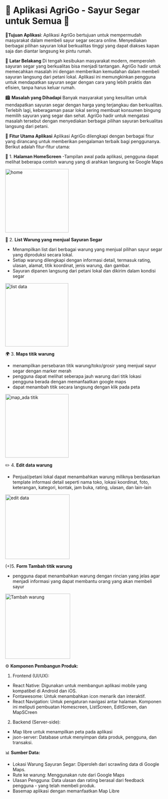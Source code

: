 
🌱 **Aplikasi AgriGo - Sayur Segar untuk Semua** 🥕 
======================================================================

🎯**Tujuan Aplikasi**: 
Aplikasi AgriGo bertujuan untuk mempermudah masyarakat dalam membeli sayur segar secara online. Menyediakan berbagai pilihan sayuran lokal berkualitas tinggi yang dapat diakses kapan saja dan diantar langsung ke pintu rumah.

🌟 **Latar Belakang**
Di tengah kesibukan masyarakat modern, memperoleh sayuran segar yang berkualitas bisa menjadi tantangan. AgriGo hadir untuk memecahkan masalah ini dengan memberikan kemudahan dalam membeli sayuran langsung dari petani lokal. Aplikasi ini memungkinkan pengguna untuk mendapatkan sayuran segar dengan cara yang lebih praktis dan efisien, tanpa harus keluar rumah.

🏙️ **Masalah yang Dihadapi**
Banyak masyarakat yang kesulitan untuk mendapatkan sayuran segar dengan harga yang terjangkau dan berkualitas. Terlebih lagi, keberagaman pasar lokal sering membuat konsumen bingung memilih sayuran yang segar dan sehat. AgriGo hadir untuk mengatasi masalah tersebut dengan menyediakan berbagai pilihan sayuran berkualitas langsung dari petani.

🚀 **Fitur Utama Aplikasi** 
Aplikasi AgriGo dilengkapi dengan berbagai fitur yang dirancang untuk memberikan pengalaman terbaik bagi penggunanya. Berikut adalah fitur-fitur utama:

🔐 1. **Halaman HomeScreen**
-Tampilan awal pada aplikasi, pengguna dapat melihat beberapa contoh warung yang di arahkan langsung ke Google Maps

<img width="202" alt="home" src="https://github.com/user-attachments/assets/8a927e9c-e31f-4ef4-a5f8-435211ff588f" />


🥕 2. **List Warung yang menjual Sayuran Segar**
- Menampilkan list dari berbagai warung yang menjual pilihan sayur segar yang diproduksi secara lokal.
- Setiap warung dilengkapi dengan informasi detail, termasuk rating, ulasan, alamat, titik koordinat, jenis warung, dan gambar.
- Sayuran dipanen langsung dari petani lokal dan dikirim dalam kondisi segar

<img width="201" alt="list data" src="https://github.com/user-attachments/assets/51aa6e5b-82da-463f-84d3-912b90f85b89" />


🌍 3. **Maps titik warung**
- menampilkan persebaran titik warung/toko/grosir yang menjual sayur segar dengan marker merah
- pengguna dapat melihat seberapa jauh warung dari titik lokasi pengguna berada dengan memanfaatkan google maps
- dapat menambah titik secara langsung dengan klik pada peta

<img width="202" alt="map_ada titik" src="https://github.com/user-attachments/assets/a40fd4eb-93b6-4789-a452-60ebcba5e4bb" />


✏️ 4. **Edit data warung**
- Penjual/petani lokal dapat menambahkan warung miliknya berdasarkan template informasi detail seperti nama toko, lokasi koordinat, foto, keterangan, kategori, kontak, jam buka, rating, ulasan, dan lain-lain

<img width="205" alt="edit data" src="https://github.com/user-attachments/assets/a8e29da9-a1a6-46e1-b868-7f962d1b6a2f" />

   
(+)5. **Form Tambah titik warung**
- pengguna dapat menambahkan warung dengan rincian yang jelas agar menjadi informasi yang dapat membantu orang yang akan membeli sayur

<img width="207" alt="Tambah warung" src="https://github.com/user-attachments/assets/a01a0a8e-2691-45f3-b63f-91d8153b6cde" />


⚙️ **Komponen Pembangun Produk:**
1. Frontend (UI/UX):
- React Native: Digunakan untuk membangun aplikasi mobile yang kompatibel di Android dan iOS.
- Fontawesome: Untuk menambahkan icon menarik dan interaktif.
- React Navigation: Untuk pengaturan navigasi antar halaman. Komponen ini meliputi pembuatan Homescreen, ListScreen, EditScreen, dan MapSCreen

2. Backend (Server-side):
- Map libre untuk menampilkan peta pada aplikasi
- json-server: Database untuk menyimpan data produk, pengguna, dan transaksi.

📊 **Sumber Data:**
- Lokasi Warung Sayuran Segar: Diperoleh dari scrawling data di Google Maps.
- Rute ke warung: Menggunakan rute dari Google Maps
- Ulasan Pengguna: Data ulasan dan rating berasal dari feedback pengguna - yang telah membeli produk.
- Basemap aplikasi dengan memanfaatkan Map Libre

